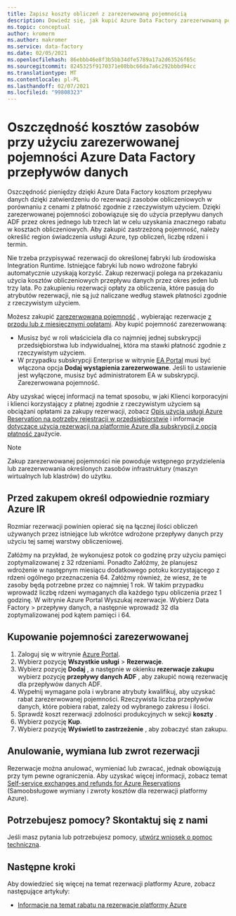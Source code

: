 ```yaml
---
title: Zapisz koszty obliczeń z zarezerwowaną pojemnością
description: Dowiedz się, jak kupić Azure Data Factory zarezerwowaną pojemność przepływu danych, aby zaoszczędzić na kosztach obliczeniowych.
ms.topic: conceptual
author: kromerm
ms.author: makromer
ms.service: data-factory
ms.date: 02/05/2021
ms.openlocfilehash: 86ebbb46e8f3b5bb34dfe5789a17a2d63526f65c
ms.sourcegitcommit: 8245325f9170371e08bbc66da7a6c292bbbd94cc
ms.translationtype: MT
ms.contentlocale: pl-PL
ms.lasthandoff: 02/07/2021
ms.locfileid: "99808323"
---
```

# <a name="save-costs-for-resources-with-reserved-capacity---azure-data-factory-data-flows"></a>Oszczędność kosztów zasobów przy użyciu zarezerwowanej pojemności Azure Data Factory przepływów danych

Oszczędność pieniędzy dzięki Azure Data Factory kosztom przepływu danych dzięki zatwierdzeniu do rezerwacji zasobów obliczeniowych w porównaniu z cenami z płatność zgodnie z rzeczywistym użyciem. Dzięki zarezerwowanej pojemności zobowiązuje się do użycia przepływu danych ADF przez okres jednego lub trzech lat w celu uzyskania znacznego rabatu w kosztach obliczeniowych. Aby zakupić zastrzeżoną pojemność, należy określić region świadczenia usługi Azure, typ obliczeń, liczbę rdzeni i termin.

Nie trzeba przypisywać rezerwacji do określonej fabryki lub środowiska Integration Runtime. Istniejące fabryki lub nowo wdrożone fabryki automatycznie uzyskają korzyść. Zakup rezerwacji polega na przekazaniu użycia kosztów obliczeniowych przepływu danych przez okres jeden lub trzy lata. Po zakupieniu rezerwacji opłaty za obliczenia, które pasują do atrybutów rezerwacji, nie są już naliczane według stawek płatności zgodnie z rzeczywistym użyciem. 

Możesz zakupić [zarezerwowaną pojemność](https://portal.azure.com) , wybierając rezerwacje [z przodu lub z miesięcznymi opłatami](https://docs.microsoft.com/azure/cost-management-billing/reservations/prepare-buy-reservation.md). Aby kupić pojemność zarezerwowaną:

- Musisz być w roli właściciela dla co najmniej jednej subskrypcji przedsiębiorstwa lub indywidualnej, która ma stawki płatność zgodnie z rzeczywistym użyciem.
- W przypadku subskrypcji Enterprise w witrynie [EA Portal](https://ea.azure.com) musi być włączona opcja **Dodaj wystąpienia zarezerwowane**. Jeśli to ustawienie jest wyłączone, musisz być administratorem EA w subskrypcji. Zarezerwowana pojemność.

Aby uzyskać więcej informacji na temat sposobu, w jaki Klienci korporacyjni i klienci korzystający z płatnej zgodnie z rzeczywistym użyciem są obciążani opłatami za zakupy rezerwacji, zobacz [Opis użycia usługi Azure Reservation na potrzeby rejestracji w przedsiębiorstwie](https://docs.microsoft.com/azure/cost-management-billing/reservations/understand-reserved-instance-usage-ea) i informacje [dotyczące użycia rezerwacji na platformie Azure dla subskrypcji z opcją płatność za](https://docs.microsoft.com/azure/cost-management-billing/reservations/understand-reserved-instance-usage)użycie.

> [!NOTE]
> Zakup zarezerwowanej pojemności nie powoduje wstępnego przydzielenia lub zarezerwowania określonych zasobów infrastruktury (maszyn wirtualnych lub klastrów) do użytku.

## <a name="determine-proper-azure-ir-sizes-needed-before-purchase"></a>Przed zakupem określ odpowiednie rozmiary Azure IR

Rozmiar rezerwacji powinien opierać się na łącznej ilości obliczeń używanych przez istniejące lub wkrótce wdrożone przepływy danych przy użyciu tej samej warstwy obliczeniowej.

Załóżmy na przykład, że wykonujesz potok co godzinę przy użyciu pamięci zoptymalizowanej z 32 rdzeniami. Ponadto Załóżmy, że planujesz wdrożenie w następnym miesiącu dodatkowego potoku korzystającego z rdzeni ogólnego przeznaczenia 64. Załóżmy również, że wiesz, że te zasoby będą potrzebne przez co najmniej 1 rok. W takim przypadku wprowadź liczbę rdzeni wymaganych dla każdego typu obliczenia przez 1 godzinę. W witrynie Azure Portal Wyszukaj rezerwacje. Wybierz Data Factory > przepływy danych, a następnie wprowadź 32 dla zoptymalizowanej pod kątem pamięci i 64.

## <a name="buy-reserved-capacity"></a>Kupowanie pojemności zarezerwowanej

1. Zaloguj się w witrynie [Azure Portal](https://portal.azure.com).
2. Wybierz pozycję **Wszystkie usługi** > **Rezerwacje**.
3. Wybierz pozycję **Dodaj** , a następnie w okienku **rezerwacje zakupu** wybierz pozycję **przepływy danych ADF** , aby zakupić nową rezerwację dla przepływów danych ADF.
4. Wypełnij wymagane pola i wybrane atrybuty kwalifikuj, aby uzyskać rabat zarezerwowanej pojemności. Rzeczywista liczba przepływów danych, które pobiera rabat, zależy od wybranego zakresu i ilości.
5. Sprawdź koszt rezerwacji zdolności produkcyjnych w sekcji **koszty** .
6. Wybierz pozycję **Kup**.
7. Wybierz pozycję **Wyświetl to zastrzeżenie** , aby zobaczyć stan zakupu.

## <a name="cancel-exchange-or-refund-reservations"></a>Anulowanie, wymiana lub zwrot rezerwacji

Rezerwacje można anulować, wymieniać lub zwracać, jednak obowiązują przy tym pewne ograniczenia. Aby uzyskać więcej informacji, zobacz temat [Self-service exchanges and refunds for Azure Reservations](https://docs.microsoft.com/azure/cost-management-billing/reservations/exchange-and-refund-azure-reservations) (Samoobsługowe wymiany i zwroty kosztów dla rezerwacji platformy Azure).

## <a name="need-help-contact-us"></a>Potrzebujesz pomocy? Skontaktuj się z nami

Jeśli masz pytania lub potrzebujesz pomocy, [utwórz wniosek o pomoc techniczną](https://portal.azure.com/#blade/Microsoft_Azure_Support/HelpAndSupportBlade/newsupportrequest).

## <a name="next-steps"></a>Następne kroki

Aby dowiedzieć się więcej na temat rezerwacji platformy Azure, zobacz następujące artykuły:

- [Informacje na temat rabatu na rezerwacje platformy Azure](data-flow-understand-reservation-charges.md)
